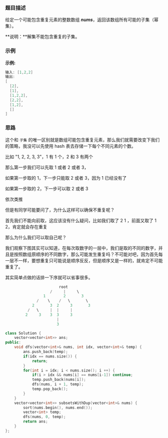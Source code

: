 ### 题目描述

给定一个可能包含重复元素的整数数组 ***nums***，返回该数组所有可能的子集（幂集）。

**说明：**解集不能包含重复的子集。

### 示例

**示例:**

```C++
输入: [1,2,2]
输出:
[
  [2],
  [1],
  [1,2,2],
  [2,2],
  [1,2],
  []
]
```

### 思路

这个和 `子集` 的唯一区别就是数组可能包含重复元素，那么我们就需要改变下我们的策略，我没可以先使用 hash 表去存储一下每个不同元素的个数。

比如 "1, 2, 2, 3, 3"，1 有 1 个，2 和 3 有两个

那么第一步我们可以先取 1 或者 2 或者 3，

如果第一步取的 1，下一步只能取 2 或者 3，因为 1 已经没有了

如果第一步取的 2，下一步可以取 2 或者 3

依次类推

但是有同学可能要问了，为什么这样可以确保不重复呢？

首先我们不能向前取，这应该没有什么疑问，比如我们取了 2 1 ，前面又取了 1 2，肯定就会存在重复

那么为什么我们可以取自己呢？

我们观察下图其实可以知道，在每次取数字的一层中，我们是取的不同的数字，并且是按照数组原顺序的不同数字，那么可能发生重复吗？不可能对吧，因为首先每一层不一样，要想重复只可能说是顺序反反，但是顺序又是一样的，就肯定不可能重复了。

其实简单点做的话排一下序就可以省事很多。

```C++
						root
					/     |		\
				 1		  2		  3
              /    \    /	\       \
            2       3  2     3       3
          /   \     |  |     |
         2     3    3  3     3
                       |
                       3     
```



```C++
class Solution {
    vector<vector<int>> ans;
public:
    void dfs(vector<int>& nums, int idx, vector<int>& temp) {
        ans.push_back(temp);
        if(idx == nums.size()) {
            return;
        }
        for(int i = idx; i < nums.size(); i ++) {
            if(i > idx && nums[i] == nums[i-1]) continue;
            temp.push_back(nums[i]);
            dfs(nums, i + 1, temp);
            temp.pop_back();
        }
    }
    vector<vector<int>> subsetsWithDup(vector<int>& nums) {
        sort(nums.begin(), nums.end());
        vector<int> temp;
        dfs(nums, 0, temp);
        return ans;
    }
};

```

